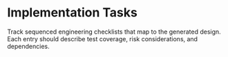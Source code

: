 # Implementation Tasks

Track sequenced engineering checklists that map to the generated design. Each entry should describe test coverage, risk considerations, and dependencies.
